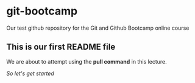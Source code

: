 # git-bootcamp
Our test github repository for the Git and Github Bootcamp online course
## This is our first README file
We are about to attempt using the **pull command** in this lecture.

*So let's get started*
